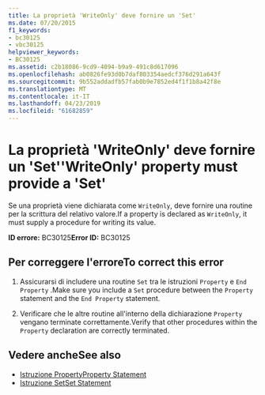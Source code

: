 ```yaml
---
title: La proprietà 'WriteOnly' deve fornire un 'Set'
ms.date: 07/20/2015
f1_keywords:
- bc30125
- vbc30125
helpviewer_keywords:
- BC30125
ms.assetid: c2b18086-9cd9-4094-b9a9-491c8d617096
ms.openlocfilehash: ab0826fe93d0b7daf803354aedcf376d291a643f
ms.sourcegitcommit: 9b552addadfb57fab0b9e7852ed4f1f1b8a42f8e
ms.translationtype: MT
ms.contentlocale: it-IT
ms.lasthandoff: 04/23/2019
ms.locfileid: "61682859"
---
```

# <a name="writeonly-property-must-provide-a-set"></a><span data-ttu-id="34e8d-102">La proprietà 'WriteOnly' deve fornire un 'Set'</span><span class="sxs-lookup"><span data-stu-id="34e8d-102">'WriteOnly' property must provide a 'Set'</span></span>
<span data-ttu-id="34e8d-103">Se una proprietà viene dichiarata come `WriteOnly`, deve fornire una routine per la scrittura del relativo valore.</span><span class="sxs-lookup"><span data-stu-id="34e8d-103">If a property is declared as `WriteOnly`, it must supply a procedure for writing its value.</span></span>  
  
 <span data-ttu-id="34e8d-104">**ID errore:** BC30125</span><span class="sxs-lookup"><span data-stu-id="34e8d-104">**Error ID:** BC30125</span></span>  
  
## <a name="to-correct-this-error"></a><span data-ttu-id="34e8d-105">Per correggere l'errore</span><span class="sxs-lookup"><span data-stu-id="34e8d-105">To correct this error</span></span>  
  
1. <span data-ttu-id="34e8d-106">Assicurarsi di includere una routine `Set` tra le istruzioni `Property` e `End Property` .</span><span class="sxs-lookup"><span data-stu-id="34e8d-106">Make sure you include a `Set` procedure between the `Property` statement and the `End Property` statement.</span></span>  
  
2. <span data-ttu-id="34e8d-107">Verificare che le altre routine all'interno della dichiarazione `Property` vengano terminate correttamente.</span><span class="sxs-lookup"><span data-stu-id="34e8d-107">Verify that other procedures within the `Property` declaration are correctly terminated.</span></span>  
  
## <a name="see-also"></a><span data-ttu-id="34e8d-108">Vedere anche</span><span class="sxs-lookup"><span data-stu-id="34e8d-108">See also</span></span>

- [<span data-ttu-id="34e8d-109">Istruzione Property</span><span class="sxs-lookup"><span data-stu-id="34e8d-109">Property Statement</span></span>](../../visual-basic/language-reference/statements/property-statement.md)
- [<span data-ttu-id="34e8d-110">Istruzione Set</span><span class="sxs-lookup"><span data-stu-id="34e8d-110">Set Statement</span></span>](../../visual-basic/language-reference/statements/set-statement.md)
